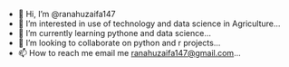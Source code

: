 - 👋 Hi, I’m @ranahuzaifa147
- 👀 I’m interested in use of technology and data science in Agriculture...
- 🌱 I’m currently learning pythone and data science...
- 💞️ I’m looking to collaborate on python and r projects...
- 📫 How to reach me email me ranahuzaifa147@gmail.com...

<!---
ranahuzaifa147/ranahuzaifa147 is a ✨ special ✨ repository because its `README.md` (this file) appears on your GitHub profile.
You can click the Preview link to take a look at your changes.
--->
